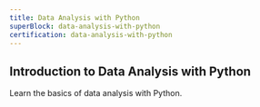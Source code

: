 ```yaml
---
title: Data Analysis with Python
superBlock: data-analysis-with-python
certification: data-analysis-with-python
---
```


## Introduction to Data Analysis with Python

Learn the basics of data analysis with Python.
